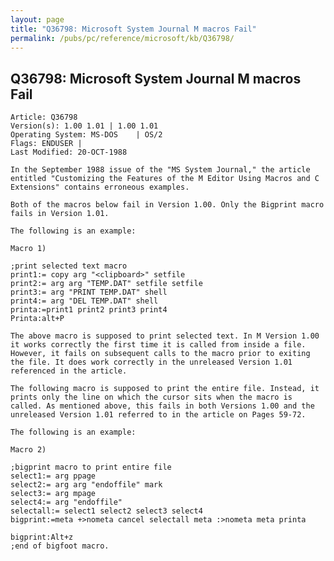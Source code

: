 ```yaml
---
layout: page
title: "Q36798: Microsoft System Journal M macros Fail"
permalink: /pubs/pc/reference/microsoft/kb/Q36798/
---
```


## Q36798: Microsoft System Journal M macros Fail

	Article: Q36798
	Version(s): 1.00 1.01 | 1.00 1.01
	Operating System: MS-DOS    | OS/2
	Flags: ENDUSER |
	Last Modified: 20-OCT-1988
	
	In the September 1988 issue of the "MS System Journal," the article
	entitled "Customizing the Features of the M Editor Using Macros and C
	Extensions" contains erroneous examples.
	
	Both of the macros below fail in Version 1.00. Only the Bigprint macro
	fails in Version 1.01.
	
	The following is an example:
	
	Macro 1)
	
	;print selected text macro
	print1:= copy arg "<clipboard>" setfile
	print2:= arg arg "TEMP.DAT" setfile setfile
	print3:= arg "PRINT TEMP.DAT" shell
	print4:= arg "DEL TEMP.DAT" shell
	printa:=print1 print2 print3 print4
	Printa:alt+P
	
	The above macro is supposed to print selected text. In M Version 1.00
	it works correctly the first time it is called from inside a file.
	However, it fails on subsequent calls to the macro prior to exiting
	the file. It does work correctly in the unreleased Version 1.01
	referenced in the article.
	
	The following macro is supposed to print the entire file. Instead, it
	prints only the line on which the cursor sits when the macro is
	called. As mentioned above, this fails in both Versions 1.00 and the
	unreleased Version 1.01 referred to in the article on Pages 59-72.
	
	The following is an example:
	
	Macro 2)
	
	;bigprint macro to print entire file
	select1:= arg ppage
	select2:= arg arg "endoffile" mark
	select3:= arg mpage
	select4:= arg "endoffile"
	selectall:= select1 select2 select3 select4
	bigprint:=meta +>nometa cancel selectall meta :>nometa meta printa
	
	bigprint:Alt+z
	;end of bigfoot macro.
